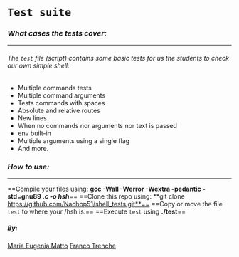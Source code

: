 # `Test suite`
### *What cases the tests cover:*
---------

######  The `test` file (script) contains some basic tests for us the students to check our own simple shell:
- Multiple commands tests
- Multiple command arguments
- Tests commands with spaces
- Absolute and relative routes
- New lines
- When no commands nor arguments nor text is passed
- env built-in
- Multiple arguments using a single flag
- And more.
### *How to use:*
-----

==Compile your files using: **gcc -Wall -Werror -Wextra -pedantic -std=gnu89 *.c -o hsh***==
==Clone this repo using:   **git clone https://github.com/Nachop51/shell_tests.git**==
==Copy or move the file `test` to where your /hsh is.==
==Execute `test` using **./test**==

##### **By:**
[Maria Eugenia Matto](https://www.linkedin.com/in/maria-matto/)
[Franco Trenche](https://www.linkedin.com/in/franco-trenche-375a33209/?originalSubdomain=uy)
